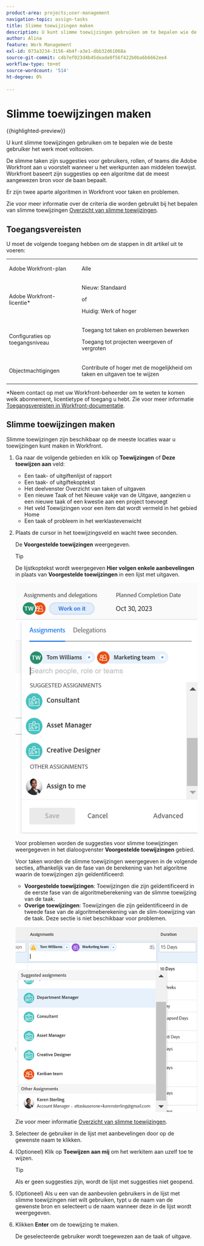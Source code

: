 ```yaml
---
product-area: projects;user-management
navigation-topic: assign-tasks
title: Slimme toewijzingen maken
description: U kunt slimme toewijzingen gebruiken om te bepalen wie de beste gebruiker het werk moet voltooien. De slimme taken zijn suggesties voor gebruikers, rollen, of teams die Adobe Workfront aan u voorstelt wanneer u het werkpunten aan middelen toewijst die op een algoritme worden gebaseerd dat het meest aangewezen middel voor de baan bepaalt. Zie Overzicht slimme toewijzingen voor informatie over slimme toewijzingen.
author: Alina
feature: Work Management
exl-id: 073a3234-3156-4b4f-a3e1-dbb32d61068a
source-git-commit: c4b7ef023d4b45deade0f56f422b0ba6b6662ee4
workflow-type: tm+mt
source-wordcount: '514'
ht-degree: 0%

---
```


# Slimme toewijzingen maken

<!--Audited: 02/2024-->

<!-- {{preview-and-fast-release}} -->

{{highlighted-preview}}

U kunt slimme toewijzingen gebruiken om te bepalen wie de beste gebruiker het werk moet voltooien.

De slimme taken zijn suggesties voor gebruikers, rollen, of teams die Adobe Workfront aan u voorstelt wanneer u het werkpunten aan middelen toewijst. Workfront baseert zijn suggesties op een algoritme dat de meest aangewezen bron voor de baan bepaalt.

<span class="preview">Er zijn twee aparte algoritmen in Workfront voor taken en problemen. </span>

Zie voor meer informatie over de criteria die worden gebruikt bij het bepalen van slimme toewijzingen [Overzicht van slimme toewijzingen](../../../manage-work/tasks/assign-tasks/smart-assignments.md).

## Toegangsvereisten

U moet de volgende toegang hebben om de stappen in dit artikel uit te voeren:

<table style="table-layout:auto"> 
 <col> 
 <col> 
 <tbody> 
  <tr> 
   <td role="rowheader">Adobe Workfront-plan</td> 
   <td> <p>Alle</p> </td> 
  </tr> 
  <tr> 
   <td role="rowheader">Adobe Workfront-licentie*</td> 
   <td> <p>Nieuw: Standaard</p>
      of
      <p>Huidig: Werk of hoger</p> </td> 
  </tr> 
  <tr> 
   <td role="rowheader">Configuraties op toegangsniveau</td> 
   <td> <p>Toegang tot taken en problemen bewerken</p> <p>Toegang tot projecten weergeven of vergroten</p>  </td> 
  </tr> 
  <tr> 
   <td role="rowheader">Objectmachtigingen</td> 
   <td> <p>Contribute of hoger met de mogelijkheid om taken en uitgaven toe te wijzen</p> </td> 
  </tr> 
 </tbody> 
</table>

*Neem contact op met uw Workfront-beheerder om te weten te komen welk abonnement, licentietype of toegang u hebt. Zie voor meer informatie [Toegangsvereisten in Workfront-documentatie](/help/quicksilver/administration-and-setup/add-users/access-levels-and-object-permissions/access-level-requirements-in-documentation.md).

## Slimme toewijzingen maken

Slimme toewijzingen zijn beschikbaar op de meeste locaties waar u toewijzingen kunt maken in Workfront.

1. Ga naar de volgende gebieden en klik op **Toewijzingen** of **Deze toewijzen aan** veld:

   * Een taak- of uitgiftenlijst of rapport
   * Een taak- of uitgiftekoptekst
   * Het deelvenster Overzicht van taken of uitgaven
   * <span class="preview">Een nieuwe Taak of het Nieuwe vakje van de Uitgave, aangezien u een nieuwe taak of een kwestie aan een project toevoegt</span>
   * Het veld Toewijzingen voor een item dat wordt vermeld in het gebied Home
   * Een taak of probleem in het werklastevenwicht

1. Plaats de cursor in het toewijzingsveld en wacht twee seconden.

   <span class="preview">De **Voorgestelde toewijzingen** weergegeven.</span> <!--check the casing for "assignments" should be lower case in task lists??-->

   >[!TIP]
   >
   >   De lijstkoptekst wordt weergegeven **Hier volgen enkele aanbevelingen** in plaats van **Voorgestelde toewijzingen** in een lijst met uitgaven.

   ![](assets/smart-assignments-task-header-nwe-350x302.png)

   Voor problemen worden de suggesties voor slimme toewijzingen weergegeven in het dialoogvenster **Voorgestelde toewijzingen** gebied.

   Voor taken worden de slimme toewijzingen weergegeven in de volgende secties, afhankelijk van de fase van de berekening van het algoritme waarin de toewijzingen zijn geïdentificeerd:

   * **Voorgestelde toewijzingen**: Toewijzingen die zijn geïdentificeerd in de eerste fase van de algoritmeberekening van de slimme toewijzing van de taak.
   * <span class="preview">**Overige toewijzingen**: Toewijzingen die zijn geïdentificeerd in de tweede fase van de algoritmeberekening van de slim-toewijzing van de taak. Deze sectie is niet beschikbaar voor problemen. </span> <!--replace this with the new UI: "Other assignments"-->

   ![](assets/smart-assignments-task-list.png)

   Zie voor meer informatie [Overzicht van slimme toewijzingen](../../../manage-work/tasks/assign-tasks/smart-assignments.md).

1. Selecteer de gebruiker in de lijst met aanbevelingen door op de gewenste naam te klikken.

1. (Optioneel) Klik op **Toewijzen aan mij** om het werkitem aan uzelf toe te wijzen.

   >[!TIP]
   >
   >Als er geen suggesties zijn, wordt de lijst met suggesties niet geopend.

1. (Optioneel) Als u een van de aanbevolen gebruikers in de lijst met slimme toewijzingen niet wilt gebruiken, typt u de naam van de gewenste bron en selecteert u de naam wanneer deze in de lijst wordt weergegeven.
1. Klikken **Enter** om de toewijzing te maken.

   De geselecteerde gebruiker wordt toegewezen aan de taak of uitgave.
